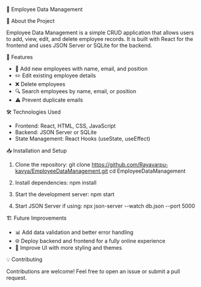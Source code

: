 🎯 Employee Data Management

📌 About the Project

Employee Data Management is a simple CRUD application that allows users to add, view, edit, and delete employee records. It is built with React for the frontend and uses JSON Server or SQLite for the backend.

🚀 Features

* 👤 Add new employees with name, email, and position
* ✏️ Edit existing employee details
* ❌ Delete employees
* 🔍 Search employees by name, email, or position
* ⚠️ Prevent duplicate emails

🛠️ Technologies Used

* Frontend: React, HTML, CSS, JavaScript
* Backend: JSON Server or SQLite
* State Management: React Hooks (useState, useEffect)

📥 Installation and Setup

1. Clone the repository:
git clone https://github.com/Rayavarpu-kavya/EmployeeDataManagement.git
cd EmployeeDataManagement

2. Install dependencies:
npm install

3. Start the development server:
npm start

4. Start JSON Server if using:
npx json-server --watch db.json --port 5000


🏗️ Future Improvements

* 📊 Add data validation and better error handling
* 🌐 Deploy backend and frontend for a fully online experience
* 🎨 Improve UI with more styling and themes

💡 Contributing

Contributions are welcome! Feel free to open an issue or submit a pull request.
